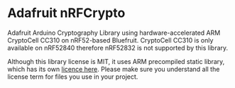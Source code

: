# Adafruit nRFCrypto

Adafruit Arduino Cryptography Library using hardware-accelerated ARM CryptoCell CC310 on nRF52-based Bluefruit. CryptoCell CC310 is only available on nRF52840 therefore nRF52832 is not supported by this library.

Although this library license is MIT, it uses ARM precompiled static library, which has its own [licence here](src/cortex-m4/license.txt). Please make sure you understand all the license term for files you use in your project. 
